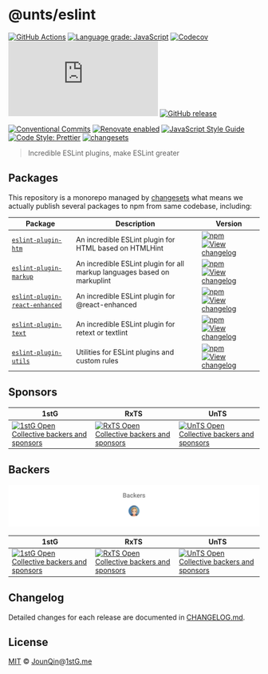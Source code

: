# @unts/eslint

[![GitHub Actions](https://github.com/un-ts/eslint/workflows/CI/badge.svg)](https://github.com/un-ts/eslint/actions/workflows/ci.yml)
[![Language grade: JavaScript](https://img.shields.io/lgtm/grade/javascript/g/un-ts/eslint.svg?logo=lgtm&logoWidth=18)](https://lgtm.com/projects/g/un-ts/eslint/context:javascript)
[![Codecov](https://img.shields.io/codecov/c/gh/un-ts/eslint)](https://codecov.io/gh/un-ts/eslint)
[![type-coverage](https://img.shields.io/badge/dynamic/json.svg?label=type-coverage&prefix=%E2%89%A5&suffix=%&query=$.typeCoverage.atLeast&uri=https%3A%2F%2Fraw.githubusercontent.com%2Fun-ts%2Feslint%2Fmain%2Fpackage.json)](https://github.com/plantain-00/type-coverage)
[![GitHub release](https://img.shields.io/github/release/un-ts/eslint)](https://github.com/un-ts/eslint/releases)

[![Conventional Commits](https://img.shields.io/badge/conventional%20commits-1.0.0-yellow.svg)](https://conventionalcommits.org)
[![Renovate enabled](https://img.shields.io/badge/renovate-enabled-brightgreen.svg)](https://renovatebot.com)
[![JavaScript Style Guide](https://img.shields.io/badge/code_style-standard-brightgreen.svg)](https://standardjs.com)
[![Code Style: Prettier](https://img.shields.io/badge/code_style-prettier-ff69b4.svg)](https://github.com/prettier/prettier)
[![changesets](https://img.shields.io/badge/maintained%20with-changesets-176de3.svg)](https://github.com/changesets/changesets)

> Incredible ESLint plugins, make ESLint greater

## Packages

This repository is a monorepo managed by [changesets][] what means we actually publish several packages to npm from same codebase, including:

| Package                                                    | Description                                                              | Version                                                                                                                                                                                                                                                                  |
| ---------------------------------------------------------- | ------------------------------------------------------------------------ | ------------------------------------------------------------------------------------------------------------------------------------------------------------------------------------------------------------------------------------------------------------------------ |
| [`eslint-plugin-htm`](/packages/htm)                       | An incredible ESLint plugin for HTML based on HTMLHint                   | [![npm](https://img.shields.io/npm/v/eslint-plugin-htm.svg)](https://www.npmjs.com/package/eslint-plugin-htm) [![View changelog](https://img.shields.io/badge/changelog-explore-brightgreen)](https://changelogs.xyz/eslint-plugin-htm)                                  |
| [`eslint-plugin-markup`](/packages/markup)                 | An incredible ESLint plugin for all markup languages based on markuplint | [![npm](https://img.shields.io/npm/v/eslint-plugin-markup.svg)](https://www.npmjs.com/package/eslint-plugin-markup) [![View changelog](https://img.shields.io/badge/changelog-explore-brightgreen)](https://changelogs.xyz/eslint-plugin-markup)                         |
| [`eslint-plugin-react-enhanced`](/packages/react-enhanced) | An incredible ESLint plugin for @react-enhanced                          | [![npm](https://img.shields.io/npm/v/eslint-plugin-react-enhanced.svg)](https://www.npmjs.com/package/eslint-plugin-react-enhanced) [![View changelog](https://img.shields.io/badge/changelog-explore-brightgreen)](https://changelogs.xyz/eslint-plugin-react-enhanced) |
| [`eslint-plugin-text`](/packages/text)                    | An incredible ESLint plugin for retext or textlint                       | [![npm](https://img.shields.io/npm/v/eslint-plugin-text.svg)](https://www.npmjs.com/package/eslint-plugin-text) [![View changelog](https://img.shields.io/badge/changelog-explore-brightgreen)](https://changelogs.xyz/eslint-plugin-text)                               |
| [`eslint-plugin-utils`](/packages/utils)                   | Utilities for ESLint plugins and custom rules                            | [![npm](https://img.shields.io/npm/v/eslint-plugin-utils.svg)](https://www.npmjs.com/package/eslint-plugin-utils) [![View changelog](https://img.shields.io/badge/changelog-explore-brightgreen)](https://changelogs.xyz/eslint-plugin-utils)                            |

## Sponsors

| 1stG                                                                                                                               | RxTS                                                                                                                               | UnTS                                                                                                                               |
| ---------------------------------------------------------------------------------------------------------------------------------- | ---------------------------------------------------------------------------------------------------------------------------------- | ---------------------------------------------------------------------------------------------------------------------------------- |
| [![1stG Open Collective backers and sponsors](https://opencollective.com/1stG/organizations.svg)](https://opencollective.com/1stG) | [![RxTS Open Collective backers and sponsors](https://opencollective.com/rxts/organizations.svg)](https://opencollective.com/rxts) | [![UnTS Open Collective backers and sponsors](https://opencollective.com/unts/organizations.svg)](https://opencollective.com/unts) |

## Backers

[![Backers](https://raw.githubusercontent.com/1stG/static/master/sponsors.svg)](https://github.com/sponsors/JounQin)

| 1stG                                                                                                                             | RxTS                                                                                                                             | UnTS                                                                                                                             |
| -------------------------------------------------------------------------------------------------------------------------------- | -------------------------------------------------------------------------------------------------------------------------------- | -------------------------------------------------------------------------------------------------------------------------------- |
| [![1stG Open Collective backers and sponsors](https://opencollective.com/1stG/individuals.svg)](https://opencollective.com/1stG) | [![RxTS Open Collective backers and sponsors](https://opencollective.com/rxts/individuals.svg)](https://opencollective.com/rxts) | [![UnTS Open Collective backers and sponsors](https://opencollective.com/unts/individuals.svg)](https://opencollective.com/unts) |

## Changelog

Detailed changes for each release are documented in [CHANGELOG.md](./CHANGELOG.md).

## License

[MIT][] © [JounQin][]@[1stG.me][]

[1stg.me]: https://www.1stg.me
[changesets]: https://GitHub.com/atlassian/changesets
[jounqin]: https://GitHub.com/JounQin
[mit]: http://opensource.org/licenses/MIT
